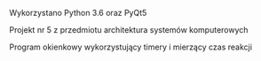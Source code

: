 Wykorzystano Python 3.6 oraz PyQt5

Projekt nr 5 z przedmiotu architektura systemów komputerowych

Program okienkowy wykorzystujący timery i mierzący czas reakcji
